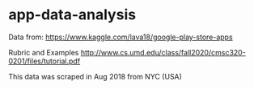 # app-data-analysis
Data from:
https://www.kaggle.com/lava18/google-play-store-apps


Rubric and Examples
http://www.cs.umd.edu/class/fall2020/cmsc320-0201/files/tutorial.pdf

This data was scraped in Aug 2018 from NYC (USA)
